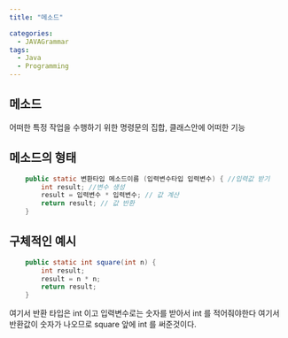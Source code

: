 ```yaml
---
title: "메소드"

categories:
  - JAVAGrammar
tags:
  - Java 
  - Programming
---
```

## 메소드
어떠한 특정 작업을 수행하기 위한 명령문의 집합, 클래스안에 어떠한 기능

## 메소드의 형태
```java
	public static 변환타입 메소드이름 (입력변수타입 입력변수) { //입력값 받기
		int result; //변수 생성
		result = 입력변수 * 입력변수; // 값 계산
		return result; // 값 반환  
	}
```
## 구체적인 예시  

```java
	public static int square(int n) {
		int result;
		result = n * n;
		return result; 
	}  
```
여기서 반환 타입은 int 이고 입력변수로는 숫자를 받아서 int 를 적어줘야한다
여기서 반환값이 숫자가 나오므로 square 앞에 int 를 써준것이다.